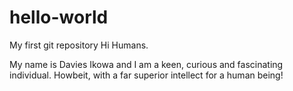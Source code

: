 # hello-world
My first git repository
Hi Humans.

My name is Davies Ikowa and I am a keen, curious and fascinating individual.
Howbeit, with a far superior intellect for a human being!
